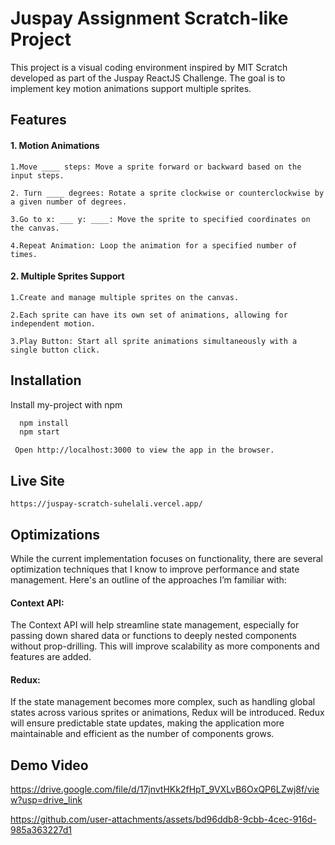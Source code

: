 
# Juspay Assignment Scratch-like Project

This project is a visual coding environment inspired by MIT Scratch developed as part of the Juspay ReactJS Challenge. The goal is to implement key motion animations support multiple sprites.


## Features

#### 1. Motion Animations
```The following motion animations are supported under the ‘Motion’ category:
1.Move ____ steps: Move a sprite forward or backward based on the input steps.

2. Turn ____ degrees: Rotate a sprite clockwise or counterclockwise by a given number of degrees.

3.Go to x: ___ y: ____: Move the sprite to specified coordinates on the canvas.

4.Repeat Animation: Loop the animation for a specified number of times.

```
#### 2. Multiple Sprites Support
```
1.Create and manage multiple sprites on the canvas.

2.Each sprite can have its own set of animations, allowing for independent motion.

3.Play Button: Start all sprite animations simultaneously with a single button click.

```

## Installation

Install my-project with npm

```bash
  npm install
  npm start
```
```
 Open http://localhost:3000 to view the app in the browser.
```

    
## Live Site
```
https://juspay-scratch-suhelali.vercel.app/

```
## Optimizations

While the current implementation focuses on functionality, there are several optimization techniques that I know to improve performance and state management. Here's an outline of the approaches I’m familiar with:

#### Context API:

The Context API will help streamline state management, especially for passing down shared data or functions to deeply nested components without prop-drilling. This will improve scalability as more components and features are added.


#### Redux:

If the state management becomes more complex, such as handling global states across various sprites or animations, Redux will be introduced. Redux will ensure predictable state updates, making the application more maintainable and efficient as the number of components grows.






## Demo Video

https://drive.google.com/file/d/17jnvtHKk2fHpT_9VXLvB6OxQP6LZwj8f/view?usp=drive_link

https://github.com/user-attachments/assets/bd96ddb8-9cbb-4cec-916d-985a363227d1